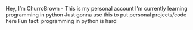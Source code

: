 Hey, I’m ChurroBrown - This is my personal account
I’m currently learning programming in python
Just gonna use this to put personal projects/code here
Fun fact: programming in python is hard

